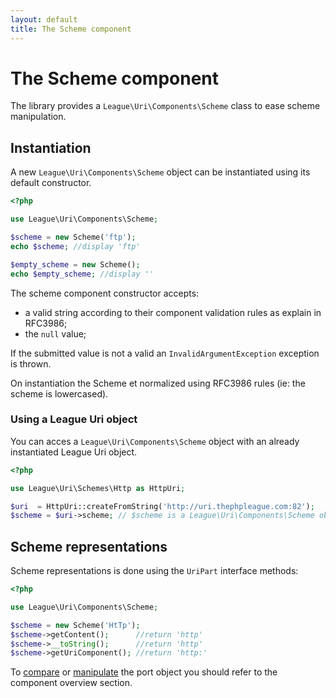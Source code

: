 ```yaml
---
layout: default
title: The Scheme component
---
```


# The Scheme component

The library provides a `League\Uri\Components\Scheme` class to ease scheme manipulation.

## Instantiation

A new `League\Uri\Components\Scheme` object can be instantiated using its default constructor.

~~~php
<?php

use League\Uri\Components\Scheme;

$scheme = new Scheme('ftp');
echo $scheme; //display 'ftp'

$empty_scheme = new Scheme();
echo $empty_scheme; //display ''
~~~

The scheme component constructor accepts:

- a valid string according to their component validation rules as explain in RFC3986;
- the `null` value;

<p class="message-warning">If the submitted value is not a valid an <code>InvalidArgumentException</code> exception is thrown.</p>

On instantiation the Scheme et normalized using RFC3986 rules (ie: the scheme is lowercased).

### Using a League Uri object

You can acces a `League\Uri\Components\Scheme` object with an already instantiated League Uri object.

~~~php
<?php

use League\Uri\Schemes\Http as HttpUri;

$uri  = HttpUri::createFromString('http://uri.thephpleague.com:82');
$scheme = $uri->scheme; // $scheme is a League\Uri\Components\Scheme object;
~~~

## Scheme representations

Scheme representations is done using the `UriPart` interface methods:

~~~php
<?php

use League\Uri\Components\Scheme;

$scheme = new Scheme('HtTp');
$scheme->getContent();      //return 'http'
$scheme->__toString();      //return 'http'
$scheme->getUriComponent(); //return 'http:'
~~~

To [compare](/components/overview/#uripartsamevalueas) or [manipulate](/components/overview/#componentmodify) the port object you should refer to the component overview section.